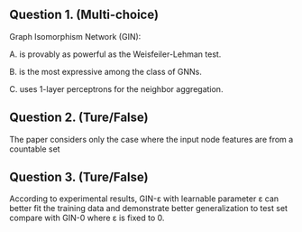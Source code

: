 ## Question 1. (Multi-choice)

Graph Isomorphism Network (GIN):

A. is provably as powerful as the Weisfeiler-Lehman test.

B. is the most expressive among the class of GNNs.

C. uses 1-layer perceptrons for the neighbor aggregation. 

## Question 2. (Ture/False)

The paper considers only the case where the input node features are from a countable set


## Question 3. (Ture/False)

According to experimental results, GIN-ε with learnable parameter ε can better fit the training data and demonstrate better generalization to test set compare with GIN-0 where ε is fixed to 0.
